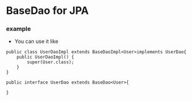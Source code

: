 # BaseDao for JPA
### example
- You can use it like
```
public class UserDaoImpl extends BaseDaoImpl<User>implements UserDao{
	public UserDaoImpl() {
		super(User.class);
	}
}

public interface UserDao extends BaseDao<User>{

}
```
